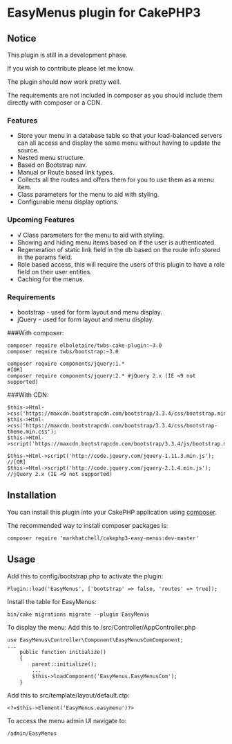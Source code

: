 # EasyMenus plugin for CakePHP3

## Notice
This plugin is still in a development phase.

If you wish to contribute please let me know.

The plugin should now work pretty well.

The requirements are not included in composer as you should include them directly with composer or a CDN.

### Features
- Store your menu in a database table so that your load-balanced servers can all access and display the same menu without having to update the source.
- Nested menu structure.
- Based on Bootstrap nav.
- Manual or Route based link types.
- Collects all the routes and offers them for you to use them as a menu item.
- Class parameters for the menu to aid with styling.
- Configurable menu display options.

### Upcoming Features
- √ Class parameters for the menu to aid with styling.
- Showing and hiding menu items based on if the user is authenticated.
- Regeneration of static link field in the db based on the route info stored in the params field.
- Role based access, this will require the users of this plugin to have a role field on their user entities.
- Caching for the menus.

### Requirements
- bootstrap - used for form layout and menu display.
- jQuery - used for form layout and menu display.

###With composer:

```
composer require elboletaire/twbs-cake-plugin:~3.0
composer require twbs/bootstrap:~3.0

composer require components/jquery:1.*
#[OR]
composer require components/jquery:2.* #jQuery 2.x (IE <9 not supported)
```

###With CDN:

```
$this->Html->css('https://maxcdn.bootstrapcdn.com/bootstrap/3.3.4/css/bootstrap.min.css');
$this->Html->css('https://maxcdn.bootstrapcdn.com/bootstrap/3.3.4/css/bootstrap-theme.min.css');
$this->Html->script('https://maxcdn.bootstrapcdn.com/bootstrap/3.3.4/js/bootstrap.min.js');

$this->Html->script('http://code.jquery.com/jquery-1.11.3.min.js');
//[OR]
$this->Html->script('http://code.jquery.com/jquery-2.1.4.min.js'); //jQuery 2.x (IE <9 not supported)

```

## Installation

You can install this plugin into your CakePHP application using [composer](http://getcomposer.org).

The recommended way to install composer packages is:

```
composer require 'markhatchell/cakephp3-easy-menus:dev-master'
```

## Usage

Add this to config/bootstrap.php to activate the plugin:
```
Plugin::load('EasyMenus', ['bootstrap' => false, 'routes' => true]);
```

Install the table for EasyMenus:
```
bin/cake migrations migrate --plugin EasyMenus
```

To display the menu:
Add this to /src/Controller/AppController.php
```
use EasyMenus\Controller\Component\EasyMenusComComponent;
...
    public function initialize()
    {
        parent::initialize();
        ...
        $this->loadComponent('EasyMenus.EasyMenusCom');
    }
```

Add this to src/template/layout/default.ctp:
```
<?=$this->Element('EasyMenus.easymenu')?>
```

To access the menu admin UI navigate to:
```
/admin/EasyMenus
```
